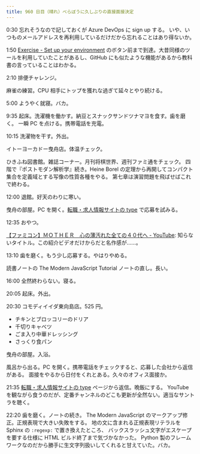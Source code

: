```yaml
---
title: 960 日目（晴れ）べらぼうに久しぶりの直接面接決定
---
```


0:30 忘れそうなので記しておくが Azure DevOps に sign up する。
いや、いつものメールアドレスを再利用しているだけだから忘れることはあり得ないか。

1:50 [Exercise - Set up your environment](https://learn.microsoft.com/en-us/training/modules/manage-delivery-plans/4-set-up-environment)
のボタン前まで到達。大昔同様のツールを利用していたことがあるし、GitHub にも似たような機能があるから教科書の言っていることはわかる。

2:10 排便チャレンジ。

麻雀の練習。CPU 相手にトップを獲れな過ぎて延々とやり続ける。

5:00 ようやく就寝。バカ。

9:35 起床。洗濯機を働かす。納豆とスナックサンドツナマヨを食す。歯を磨く。
一瞬 PC を点ける。携帯電話を充電。

10:15 洗濯物を干す。外出。

イトーヨーカドー曳舟店。体温チェック。

ひきふね図書館。雑誌コーナー。月刊将棋世界、週刊ファミ通をチェック。
四階で『ポストモダン解析学』続き。Heine Borel の定理から再開してコンパクト集合を定義域とする写像の性質各種をやる。
第七章は演習問題を飛ばせばこれで終わる。

12:00 退館。好天のわりに寒い。

曳舟の部屋。PC を開く。[転職・求人情報サイトの type](https://type.jp/) で応募を試みる。

12:35 おやつ。

[【ファミコン】ＭＯＴＨＥＲ　心の薄汚れた全ての４０代へ - YouTube](https://www.youtube.com/watch?v=5FoRjjyIOcI):
知らないタイトル。この紹介ビデオだけからだと名作感が……。

13:10 歯を磨く。もう少し応募する。やはりやめる。

読書ノートの The Modern JavaScript Tutorial ノートの直し。長い。

16:00 全然終わらない。寝る。

20:05 起床。外出。

20:30 コモディイイダ東向島店。525 円。

* チキンとブロッコリーのドリア
* 千切りキャベツ
* ごま入り中華ドレッシング
* さっくり食パン

曳舟の部屋。入浴。

風呂から出る。PC を開く。携帯電話をチェックすると、応募した会社から返信がある。
面接をやるから日付をくれとある。久々のオフィス面接か。

21:35 [転職・求人情報サイトの type](https://type.jp/) ページから返信。晩飯にする。
YouTube を観ながら食うのだが、定番チャンネルのどこも更新が全然ない。適当なサントラを聴く。

22:20 歯を磨く。ノートの続き。
The Modern JavaScript のマークアップ修正。正規表現で大きい失敗をする。
地の文に含まれる正規表現リテラルを Sphinx の `:regexp:` で置き換えたところ、
バックスラッシュ文字がエスケープを要する仕様に HTML ビルド終了まで気づかなかった。
Python 製のフレームワークなのだから勝手に生文字列扱いしてくれると甘えていた。バカ。
